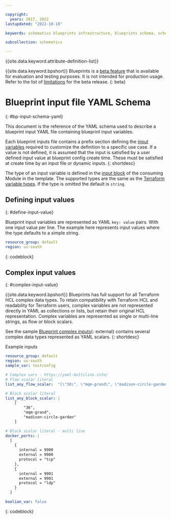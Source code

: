 ```yaml
---

copyright:
  years: 2017, 2022
lastupdated: "2022-10-10"

keywords: schematics blueprints infrastructure, blueprints schema, schema definitions, definitions, yaml,

subcollection: schematics

---
```


{{site.data.keyword.attribute-definition-list}}

{{site.data.keyword.bpshort}} Blueprints is a [beta feature](/docs/schematics?topic=schematics-bp-beta-limitations) that is available for evaluation and testing purposes. It is not intended for production usage. Refer to the list of [limitations](/docs/schematics?topic=schematics-bp-beta-limitations) for the beta release.
{: beta}

# Blueprint input file YAML Schema
{: #bp-input-schema-yaml}

This document is the reference of the YAML schema used to describe a blueprint input YAML file containing blueprint input variables. 

Each blueprint inputs file contains a prefix section defining the [input variables](/docs/schematics?topic=schematics-blueprint-templates#blueprint-input-statements) required to customize the definition to a specific use case. If a value is not defined, it is assumed that the input is satisfied by a user defined input value at blueprint config create time. These must be satisfied at create time by an input file or dynamic inputs. 
{: shortdesc}  

The type of an input variable is defined in the [input block](/docs/schematics?topic=schematics-blueprint-templates#blueprint-module-inputs) of the consuming Module in the template. The supported types are the same as the [Terraform variable types](https://www.terraform.io/language/expressions/types). If the type is omitted the default is `string`.

## Defining input values
{: #define-input-value}

Blueprint input variables are represented as YAML `key: value` pairs. With one input value per line. The example here represents input values where the type defaults to a simple string. 

``` yaml
resource_group: default
region: us-south
```
{: codeblock}

## Complex input values
{: #complex-input-value}

{{site.data.keyword.bpshort}} Blueprints has full support for all Terraform HCL complex data types. To retain compatibility with Terraform HCL and readability for Terraform users, complex variables are not represented directly in YAML as collections or lists, but retain their original HCL representation. Complex variables are represented as single or multi-line strings, as flow or block scalars.  

See the sample [Blueprint complex inputs](https://github.com/Cloud-Schematics/blueprint-complex-inputs){: external} contains several complex data types represented as YAML scalars. 
{: shortdesc} 

Example inputs

```yaml
resource_group: default
region: us-south
sample_var: testconfig

# Complex vars - https://yaml-multiline.info/
# Flow scalar literal 
list_any_flow_scalar:  "[\"36\", \"mqm-grand\", \"madison-circle-garden\"]"

# Block scalar literal 
list_any_block_scalar: |
    [
        "36", 
        "mqm-grand", 
        "madison-circle-garden"
    ]

# Block scalar literal - multi line       
docker_ports: | 
  [
    {
      internal = 9900
      external = 9900
      protocol = "tcp"
    },
    {
      internal = 9901
      external = 9901
      protocol = "ldp"
    }
  ]

boolian_var: false  
```
{: codeblock}

